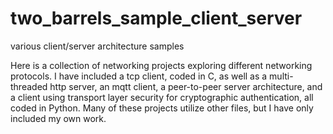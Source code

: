 # two_barrels_sample_client_server
 various client/server architecture samples

Here is a collection of networking projects exploring different networking protocols. I have included a tcp client, coded in C, as well as a multi-threaded http server, an mqtt client, a peer-to-peer server architecture, and a client using transport layer security for cryptographic authentication, all coded in Python. Many of these projects utilize other files, but I have only included my own work.